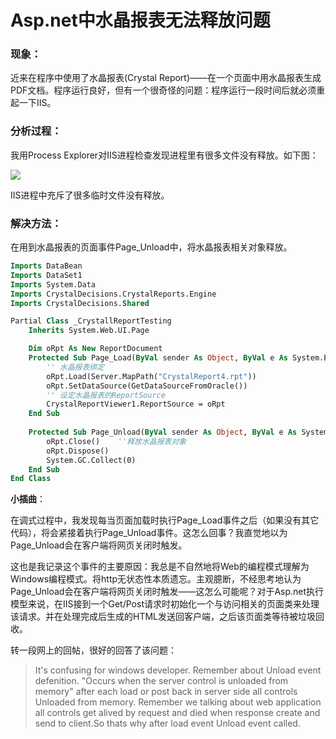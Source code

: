 Asp.net中水晶报表无法释放问题
======

### 现象： 

近来在程序中使用了水晶报表(Crystal Report)——在一个页面中用水晶报表生成PDF文档。程序运行良好，但有一个很奇怪的问题：程序运行一段时间后就必须重起一下IIS。

### 分析过程：

我用Process Explorer对IIS进程检查发现进程里有很多文件没有释放。如下图：

![](http://images.cnblogs.com/cnblogs_com/jerry-chou/CrystalRport_Unrelease.PNG)

IIS进程中充斥了很多临时文件没有释放。

### 解决方法：

在用到水晶报表的页面事件Page_Unload中，将水晶报表相关对象释放。

```vb
Imports DataBean
Imports DataSet1
Imports System.Data
Imports CrystalDecisions.CrystalReports.Engine
Imports CrystalDecisions.Shared

Partial Class _CrystallReportTesting
    Inherits System.Web.UI.Page

    Dim oRpt As New ReportDocument
    Protected Sub Page_Load(ByVal sender As Object, ByVal e As System.EventArgs) Handles Me.Load
        '' 水晶报表绑定
        oRpt.Load(Server.MapPath("CrystalReport4.rpt"))
        oRpt.SetDataSource(GetDataSourceFromOracle())
        '' 设定水晶报表的ReportSource
        CrystalReportViewer1.ReportSource = oRpt
    End Sub
    
    Protected Sub Page_Unload(ByVal sender As Object, ByVal e As System.EventArgs) Handles Me.Unload
        oRpt.Close()    ''释放水晶报表对象
        oRpt.Dispose()
        System.GC.Collect(0)
    End Sub
End Class
```

**小插曲**：

在调式过程中，我发现每当页面加载时执行Page_Load事件之后（如果没有其它代码），将会紧接着执行Page_Unload事件。这怎么回事？我直觉地以为Page_Unload会在客户端将网页关闭时触发。  

这也是我记录这个事件的主要原因：我总是不自然地将Web的编程模式理解为Windows编程模式。将http无状态性本质遗忘。主观臆断，不经思考地认为Page_Unload会在客户端将网页关闭时触发——这怎么可能呢？对于Asp.net执行模型来说，在IIS接到一个Get/Post请求时初始化一个与访问相关的页面类来处理该请求。并在处理完成后生成的HTML发送回客户端，之后该页面类等待被垃圾回收。

转一段网上的回帖，很好的回答了该问题：

> It's confusing for windows developer. Remember about Unload event defenition. "Occurs when the server control is unloaded from memory" after each load or post back in server side all controls Unloaded from memory. Remember we talking about web application all controls get alived by request and died when response create and send to client.So thats why after load event Unload event called. 

